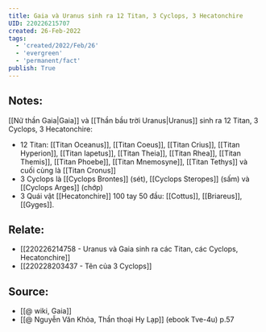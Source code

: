 ```yaml
---
title: Gaia và Uranus sinh ra 12 Titan, 3 Cyclops, 3 Hecatonchire
UID: 220226215707
created: 26-Feb-2022
tags:
  - 'created/2022/Feb/26'
  - 'evergreen'
  - 'permanent/fact'
publish: True
---
```

## Notes:
[[Nữ thần Gaia|Gaia]] và [[Thần bầu trời Uranus|Uranus]] sinh ra 12 Titan, 3 Cyclops, 3 Hecatonchire:

- 12 Titan: [[Titan Oceanus]], [[Titan Coeus]], [[Titan Crius]], [[Titan Hyperion]], [[Titan Iapetus]], [[Titan Theia]], [[Titan Rhea]], [[Titan Themis]], [[Titan Phoebe]], [[Titan Mnemosyne]], [[Titan Tethys]] và cuối cùng là [[Titan Cronus]]
- 3 Cyclops là [[Cyclops Brontes]] (sét), [[Cyclops Steropes]] (sấm) và [[Cyclops Arges]] (chớp)
- 3 Quái vật [[Hecatonchire]] 100 tay 50 đầu: [[Cottus]], [[Briareus]], [[Gyges]].

## Relate:
- [[220226214758 - Uranus và Gaia sinh ra các Titan, các Cyclops, Hecatonchire]]
- [[220228203437 - Tên của 3 Cyclops]]

## Source:
- [[@ wiki, Gaia]]
- [[@ Nguyễn Văn Khỏa, Thần thoại Hy Lạp]] (ebook Tve-4u) p.57



